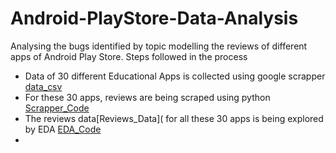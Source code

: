 # Android-PlayStore-Data-Analysis
Analysing the bugs identified by topic modelling the reviews of different apps of Android Play Store.
Steps followed in the process
* Data of 30 different Educational Apps is collected using google scrapper [data_csv](Data_Educational_Apps.csv)
* For these 30 apps, reviews are being scraped using python [Scrapper_Code](Educational_Apps_Data_Scraped.ipynb)
* The reviews data[Reviews_Data]( for all these 30 apps is being explored by EDA [EDA_Code](Exploratory_Data_Analysis.ipynb)
* 
